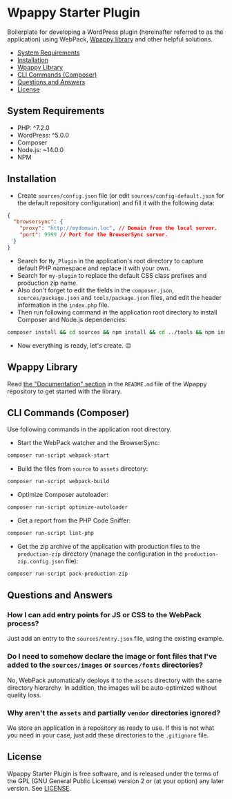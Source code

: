 # Wpappy Starter Plugin

Boilerplate for developing a WordPress plugin (hereinafter referred to as the application) using WebPack, [Wpappy library](https://github.com/wpappy/wpappy) and other helpful solutions.

- [System Requirements](#system-requirements)
- [Installation](#installation)
- [Wpappy Library](#wpappy-library)
- [CLI Commands (Composer)](#cli-commands-composer)
- [Questions and Answers](#questions-and-answers)
- [License](#license)

## System Requirements
- PHP: ^7.2.0
- WordPress: ^5.0.0
- Composer
- Node.js: ~14.0.0
- NPM

## Installation
- Create `sources/config.json` file (or edit `sources/config-default.json` for the default repository configuration) and fill it with the following data:
```json
{
  "browsersync": {
    "proxy": "http://mydomain.loc", // Domain from the local server.
    "port": 9999 // Port for the BrowserSync server.
  }
}
```
- Search for `My_Plugin` in the application's root directory to capture default PHP namespace and replace it with your own.
- Search for `my-plugin` to replace the default CSS class prefixes and production zip name.
- Also don't forget to edit the fields in the `composer.json`, `sources/package.json` and `tools/package.json` files, and edit the header information in the `index.php` file.
- Then run following command in the application root directory to install Composer and Node.js dependencies:
```bash
composer install && cd sources && npm install && cd ../tools && npm install
```
- Now everything is ready, let's create. 😉

## Wpappy Library
Read [the "Documentation" section](https://github.com/wpappy/wpappy/blob/main/README.md#documentation) in the `README.md` file of the Wpappy repository to get started with the library.

## CLI Commands (Composer)
Use following commands in the application root directory.

- Start the WebPack watcher and the BrowserSync:
```bash
composer run-script webpack-start
```
- Build the files from `source` to `assets` directory:
```bash
composer run-script webpack-build
```
- Optimize Composer autoloader:
```bash
composer run-script optimize-autoloader
```
- Get a report from the PHP Code Sniffer:
```bash
composer run-script lint-php
```
- Get the zip archive of the application with production files to the `production-zip` directory (manage the configuration in the `production-zip.config.json` file):
```bash
composer run-script pack-production-zip
```

## Questions and Answers

### How I can add entry points for JS or CSS to the WebPack process?
Just add an entry to the `sources/entry.json` file, using the existing example.

### Do I need to somehow declare the image or font files that I've added to the `sources/images` or `sources/fonts` directories?
No, WebPack automatically deploys it to the `assets` directory with the same directory hierarchy. In addition, the images will be auto-optimized without quality loss.

### Why aren't the `assets` and partially `vendor` directories ignored?
We store an application in a repository as ready to use. If this is not what you need in your case, just add these directories to the `.gitignore` file.

## License
Wpappy Starter Plugin is free software, and is released under the terms of the GPL (GNU General Public License) version 2 or (at your option) any later version. See [LICENSE](https://github.com/wpappy/starter-plugin/blob/main/LICENSE).
